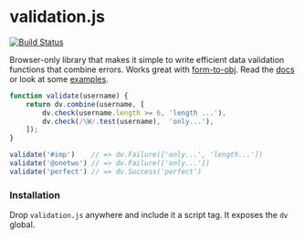 # validation.js

[![Build Status](https://travis-ci.org/eugene-eeo/validation.js.svg?branch=master)](https://travis-ci.org/eugene-eeo/validation.js)

Browser-only library that makes it simple to write efficient data
validation functions that combine errors. Works great with
[form-to-obj](https://github.com/chrisdavies/form-to-obj). Read the
[docs](docs/API.md) or look at some [examples](docs/examples.js).

```js
function validate(username) {
    return dv.combine(username, [
        dv.check(username.length >= 6, 'length ...'),
        dv.check(/\W/.test(username),  'only...'),
    ]);
}

validate('#imp')    // => dv.Failure(['only...', 'length...'])
validate('@onetwo') // => dv.Failure(['only...'])
validate('perfect') // => dv.Success('perfect')
```

### Installation

Drop `validation.js` anywhere and include it a script tag. It
exposes the `dv` global.
